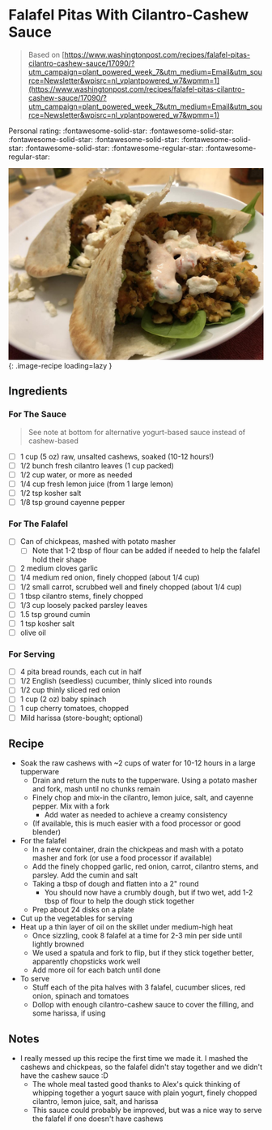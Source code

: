 # Falafel Pitas With Cilantro-Cashew Sauce

> Based on [https://www.washingtonpost.com/recipes/falafel-pitas-cilantro-cashew-sauce/17090/?utm_campaign=plant_powered_week_7&utm_medium=Email&utm_source=Newsletter&wpisrc=nl_vplantpowered_w7&wpmm=1](https://www.washingtonpost.com/recipes/falafel-pitas-cilantro-cashew-sauce/17090/?utm_campaign=plant_powered_week_7&utm_medium=Email&utm_source=Newsletter&wpisrc=nl_vplantpowered_w7&wpmm=1)

<!-- {cts} rating=3; (User can specify rating on scale of 1-5) -->
Personal rating: :fontawesome-solid-star: :fontawesome-solid-star: :fontawesome-solid-star: :fontawesome-solid-star: :fontawesome-solid-star: :fontawesome-solid-star: :fontawesome-regular-star: :fontawesome-regular-star:
<!-- {cte} -->

<!-- {cts} name_image=falafel_pitas_with_cilantro_cashew_sauce.jpeg; (User can specify image name) -->
![falafel_pitas_with_cilantro_cashew_sauce.jpeg](./falafel_pitas_with_cilantro_cashew_sauce.jpeg){: .image-recipe loading=lazy }
<!-- {cte} -->

## Ingredients

### For The Sauce

> See note at bottom for alternative yogurt-based sauce instead of cashew-based

* [ ] 1 cup (5 oz) raw, unsalted cashews, soaked (10-12 hours!)
* [ ] 1/2 bunch fresh cilantro leaves (1 cup packed)
* [ ] 1/2 cup water, or more as needed
* [ ] 1/4 cup fresh lemon juice (from 1 large lemon)
* [ ] 1/2 tsp kosher salt
* [ ] 1/8 tsp ground cayenne pepper

### For The Falafel

* [ ] Can of chickpeas, mashed with potato masher
    * [ ] Note that 1-2 tbsp of flour can be added if needed to help the falafel hold their shape
* [ ] 2 medium cloves garlic
* [ ] 1/4 medium red onion, finely chopped (about 1/4 cup)
* [ ] 1/2 small carrot, scrubbed well and finely chopped (about 1/4 cup)
* [ ] 1 tbsp cilantro stems, finely chopped
* [ ] 1/3 cup loosely packed parsley leaves
* [ ] 1.5 tsp ground cumin
* [ ] 1 tsp kosher salt
* [ ] olive oil

### For Serving

* [ ] 4 pita bread rounds, each cut in half
* [ ] 1/2 English (seedless) cucumber, thinly sliced into rounds
* [ ] 1/2 cup thinly sliced red onion
* [ ] 1 cup (2 oz) baby spinach
* [ ] 1 cup cherry tomatoes, chopped
* [ ] Mild harissa (store-bought; optional)

## Recipe

* Soak the raw cashews with ~2 cups of water for 10-12 hours in a large tupperware
    * Drain and return the nuts to the tupperware. Using a potato masher and fork, mash until no chunks remain
    * Finely chop and mix-in the cilantro, lemon juice, salt, and cayenne pepper. Mix with a fork
        * Add water as needed to achieve a creamy consistency
    * (If available, this is much easier with a food processor or good blender)
* For the falafel
    * In a new container, drain the chickpeas and mash with a potato masher and fork (or use a food processor if available)
    * Add the finely chopped garlic, red onion, carrot, cilantro stems, and parsley. Add the cumin and salt
    * Taking a tbsp of dough and flatten into a 2" round
        * You should now have a crumbly dough, but if two wet, add 1-2 tbsp of flour to help the dough stick together
    * Prep about 24 disks on a plate
* Cut up the vegetables for serving
* Heat up a thin layer of oil on the skillet under medium-high heat
    * Once sizzling, cook 8 falafel at a time for 2-3 min per side until lightly browned
    * We used a spatula and fork to flip, but if they stick together better, apparently chopsticks work well
    * Add more oil for each batch until done
* To serve
    * Stuff each of the pita halves with 3 falafel, cucumber slices, red onion, spinach and tomatoes
    * Dollop with enough cilantro-cashew sauce to cover the filling, and some harissa, if using

## Notes

* I really messed up this recipe the first time we made it. I mashed the cashews and chickpeas, so the falafel didn't stay together and we didn't have the cashew sauce :D
    * The whole meal tasted good thanks to Alex's quick thinking of whipping together a yogurt sauce with plain yogurt, finely chopped cilantro, lemon juice, salt, and harissa
    * This sauce could probably be improved, but was a nice way to serve the falafel if one doesn't have cashews
